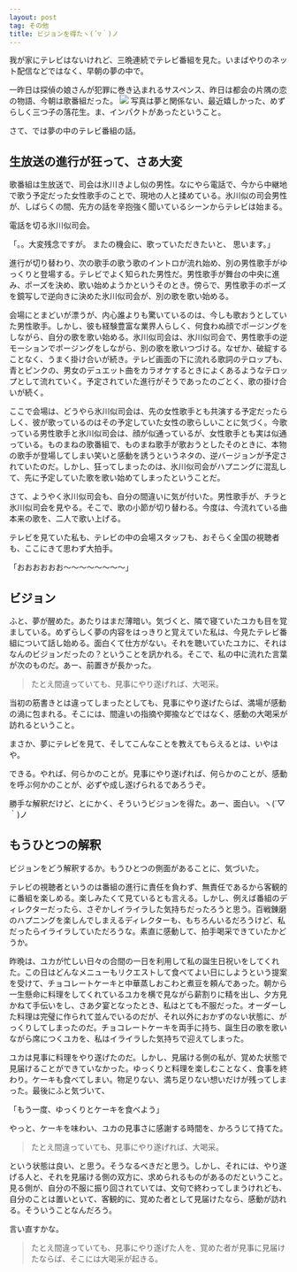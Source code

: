 ```yaml
---
layout: post
tag: その他
title: ビジョンを得たヽ(´▽｀)ノ
---
```

我が家にテレビはないけれど、三晩連続でテレビ番組を見た。いまばやりのネット配信などではなく、早朝の夢の中で。

一昨日は探偵の娘さんが犯罪に巻き込まれるサスペンス、昨日は都会の片隅の恋の物語、今朝は歌番組だった。
![](https://c2.staticflickr.com/2/1711/24308590686_69c349220e.jpg)
写真は夢と関係ない、最近嬉しかった、めずらしく三つ子の落花生。ま、インパクトがあったということ。

さて、では夢の中のテレビ番組の話。


## 生放送の進行が狂って、さあ大変

歌番組は生放送で、司会は氷川きよし似の男性。なにやら電話で、今から中継地で歌う予定だった女性歌手のことで、現地の人と揉めている。氷川似の司会男性が、しばらくの間、先方の話を辛抱強く聞いているシーンからテレビは始まる。

電話を切る氷川似司会。

「。。大変残念ですが。
またの機会に、歌っていただきたいと、
思います。」

進行が切り替わり、次の歌手の歌う歌のイントロが流れ始め、別の男性歌手がゆっくりと登場する。テレビでよく知られた男性だ。男性歌手が舞台の中央に進み、ポーズを決め、歌い始めようかというそのとき。傍らで、男性歌手のポーズを鏡写しで逆向きに決めた氷川似司会が、別の歌を歌い始める。

会場にとまどいが漂うが、内心誰よりも驚いているのは、今しも歌おうとしていた男性歌手。しかし、彼も経験豊富な業界人らしく、何食わぬ顔でポージングをしながら、自分の歌を歌い始める。氷川似司会は、氷川似司会で、男性歌手の逆モーションでポージングをしながら、別の歌を歌いつづける。なぜか、破綻することなく、うまく掛け合いが続き。テレビ画面の下に流れる歌詞のテロップも、青とピンクの、男女のデュエット曲をカラオケするときによくあるようなテロップとして流れていく。予定されていた進行がそうであったのごとく、歌の掛け合いが続く。

ここで会場は、どうやら氷川似司会は、先の女性歌手とも共演する予定だったらしく、彼が歌っているのはその予定していた女性の歌らしいことに気づく。今歌っている男性歌手と氷川似司会は、顔が似通っているが、女性歌手とも実は似通っている。ものまねの歌番組で、ものまね歌手が歌おうとしたそのときに、本物の歌手が登場してしまい笑いと感動を誘うというネタの、逆バージョンが予定されていたのだ。しかし、狂ってしまったのは、氷川似司会がハプニングに混乱して、先に予定していた歌を歌い始めてしまったということだ。

さて、ようやく氷川似司会も、自分の間違いに気が付いた。男性歌手が、チラと氷川似司会を見やる。そこで、歌の小節が切り替わる。今度は、今流れている曲本来の歌を、二人で歌い上げる。

テレビを見ていた私も、テレビの中の会場スタッフも、おそらく全国の視聴者も、ここにきて思わず大拍手。

「おおおおおお〜〜〜〜〜〜〜〜」


## ビジョン

ふと、夢が醒めた。あたりはまだ薄暗い。気づくと、隣で寝ていたユカも目を覚ましている。めずらしく夢の内容をはっきりと覚えていた私は、今見たテレビ番組について話し始める。面白くて仕方がない。それを聴いていたユカに、それはなんのビジョンだったの？ということを訊かれる。そこで、私の中に流れた言葉が次のものだ。あー、前置きが長かった。

>たとえ間違っていても、見事にやり遂げれば、大喝采。

当初の筋書きとは違ってしまったとしても、見事にやり遂げたらば、満場が感動の渦に包まれる。そこには、間違いの指摘や揶揄などではなく、感動の大喝采が訪れるということ。

まさか、夢にテレビを見て、そしてこんなことを教えてもらえるとは、いやはや。

できる。やれば、何らかのことが。見事にやり遂げれば、何らかのことが、感動を呼ぶ何かのことが、必ずや成し遂げられるであろうぞ。

勝手な解釈だけど、とにかく、そういうビジョンを得た。あー、面白い。ヽ(´▽｀)ノ


## もうひとつの解釈

ビジョンをどう解釈するか。もうひとつの側面があることに、気づいた。

テレビの視聴者というのは番組の進行に責任を負わず、無責任であるから客観的に番組を楽しめる。楽しみたくて見ているとも言える。しかし、例えば番組のディレクターだったら、さぞかしイライラした気持ちだったろうと思う。百戦錬磨のハプニングを楽しんでしまえるディレクターも、もちろんいるだろうけど、私だったらイライラしていただろうな。素直に感動して、拍手喝采できていたかどうか。

昨晩は、ユカが忙しい日々の合間の一日を利用して私の誕生日祝いをしてくれた。この日はどんなメニューもリクエストして食べてよい日にしようという提案を受けて、チョコレートケーキと中華蒸しおこわと煮豆を頼んであった。朝から一生懸命に料理をしてくれているユカを横で見ながら薪割りに精を出し、夕方見かねて手伝いをし、さあ夕宴となったとき、私はとても不服だった。オーダーした料理は完璧に作られて並んでいるのだが、それ以外におかずのない状態に、がっくりしてしまったのだ。チョコレートケーキを両手に持ち、誕生日の歌を歌いながら席につくユカを、私はイライラした気持ちで迎えてしまった。

ユカは見事に料理をやり遂げたのだ。しかし、見届ける側の私が、覚めた状態で見届けることができていなかった。ゆっくりと料理を楽しむことなく、食事を終わり。ケーキも食べてしまい。物足りない、満ち足りない想いだけが残ってしまった。最後にふと気づいて、

「もう一度、ゆっくりとケーキを食べよう」

やっと、ケーキを味わい、ユカの見事さに感謝する時間を、かろうじて持てた。

>たとえ間違っていても、見事にやり遂げれば、大喝采。

という状態は良い、と思う。そうなるべきだと思う。しかし、それには、やり遂げる人と、それを見届ける側の双方に、求められるものがあるのだということ。見る側が、自分の不服に振り回されていては、文句で終わってしまうけれども、自分のことは置いといて、客観的に、覚めた者として見届けたなら、感動が訪れる。そういうことなんだろう。

言い直すかな。

>たとえ間違っていても、見事にやり遂げた人を、覚めた者が見事に見届けたならば、そこには大喝采が起きる。





